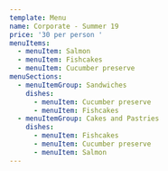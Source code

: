 ```yaml
---
template: Menu
name: Corporate - Summer 19
price: '30 per person '
menuItems:
  - menuItem: Salmon
  - menuItem: Fishcakes
  - menuItem: Cucumber preserve
menuSections:
  - menuItemGroup: Sandwiches
    dishes:
      - menuItem: Cucumber preserve
      - menuItem: Fishcakes
  - menuItemGroup: Cakes and Pastries
    dishes:
      - menuItem: Fishcakes
      - menuItem: Cucumber preserve
      - menuItem: Salmon
---
```


